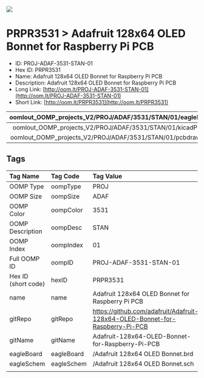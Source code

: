 


  
![][im]
# PRPR3531 > Adafruit 128x64 OLED Bonnet for Raspberry Pi PCB

- ID: PROJ-ADAF-3531-STAN-01
- Hex ID: PRPR3531
- Name: Adafruit 128x64 OLED Bonnet for Raspberry Pi PCB
- Description: Adafruit 128x64 OLED Bonnet for Raspberry Pi PCB
- Long Link: [http://oom.lt/PROJ-ADAF-3531-STAN-01](http://oom.lt/PROJ-ADAF-3531-STAN-01)
- Short Link: [http://oom.lt/PRPR3531](http://oom.lt/PRPR3531)
  

|oomlout_OOMP_projects_V2/PROJ/ADAF/3531/STAN/01/eagleImage.png|oomlout_OOMP_projects_V2/PROJ/ADAF/3531/STAN/01/eagleSchemImage.png|oomlout_OOMP_projects_V2/PROJ/ADAF/3531/STAN/01/kicadPcb3dFront.png|oomlout_OOMP_projects_V2/PROJ/ADAF/3531/STAN/01/kicadPcb3dBack.png|
| :---: | :---: | :---: | :---: |
|oomlout_OOMP_projects_V2/PROJ/ADAF/3531/STAN/01/kicadPcb3d.png|oomlout_OOMP_projects_V2/PROJ/ADAF/3531/STAN/01/bomBack.png|oomlout_OOMP_projects_V2/PROJ/ADAF/3531/STAN/01/bomFront.png|oomlout_OOMP_projects_V2/PROJ/ADAF/3531/STAN/01/pcbdraw.svg|
|oomlout_OOMP_projects_V2/PROJ/ADAF/3531/STAN/01/pcbdrawBack.svg||||

## Tags
  

|Tag Name|Tag Code|Tag Value|
| :--- | :--- | :--- |
|OOMP Type|oompType|PROJ|
|OOMP Size|oompSize|ADAF|
|OOMP Color|oompColor|3531|
|OOMP Description|oompDesc|STAN|
|OOMP Index|oompIndex|01|
|Full OOMP ID|oompID|PROJ-ADAF-3531-STAN-01|
|Hex ID (short code)|hexID|PRPR3531|
|name|name|Adafruit 128x64 OLED Bonnet for Raspberry Pi PCB|
|gitRepo|gitRepo|https://github.com/adafruit/Adafruit-128x64-OLED-Bonnet-for-Raspberry-Pi-PCB|
|gitName|gitName|Adafruit-128x64-OLED-Bonnet-for-Raspberry-Pi-PCB|
|eagleBoard|eagleBoard|/Adafruit 128x64 OLED Bonnet.brd|
|eagleSchem|eagleSchem|/Adafruit 128x64 OLED Bonnet.sch|
||||



[im]: PROJ/ADAF/3531/STAN/01/kicadPcb3d_450.png
